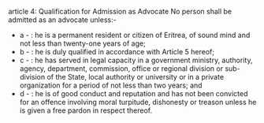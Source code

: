 article 4: Qualification for Admission as Advocate
No person shall be admitted as an advocate unless:-
<ul>
			<li>a - : he is a permanent resident or citizen of Eritrea, of sound mind and not less than twenty-one years of age;<ul>
			</ul></li>			<li>b - : he is duly qualified in accordance with Article 5 hereof;<ul>
			</ul></li>			<li>c - : he has served in legal capacity in a government ministry, authority, agency, department, commission, office or regional division or sub- division of the State, local authority or university or in a private organization for a period of not less than two years; and<ul>
			</ul></li>			<li>d - : he is of good conduct and reputation and has not been convicted for an offence involving moral turpitude, dishonesty or treason unless he is given a free pardon in respect thereof.<ul>
			</ul></li></ul>